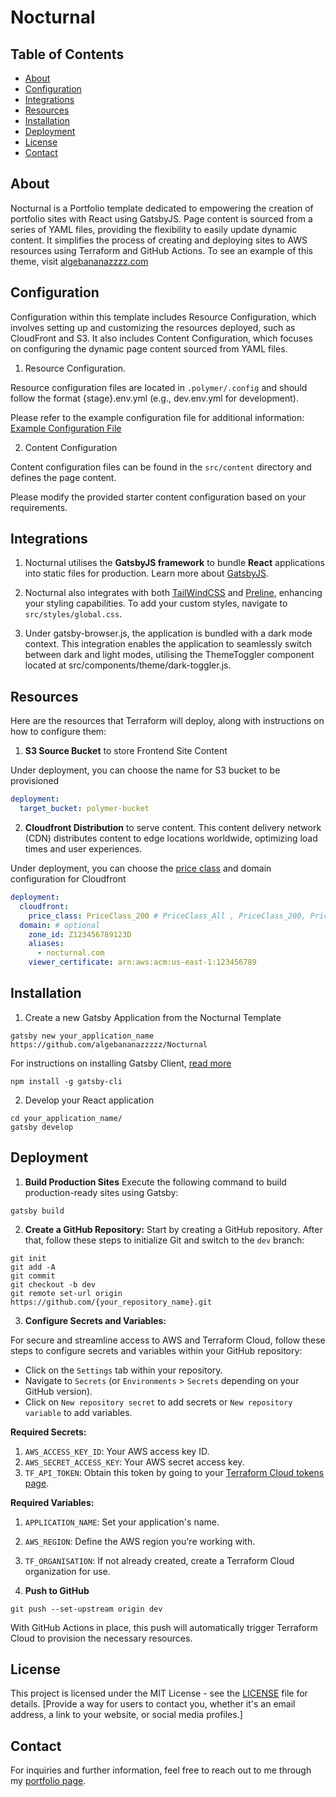 # Nocturnal

## Table of Contents

- [About](#about)
- [Configuration](#configuration)
- [Integrations](#integrations)
- [Resources](#resources)
- [Installation](#installation)
- [Deployment](#deployment)
- [License](#license)
- [Contact](#contact)

## About

Nocturnal is a Portfolio template dedicated to empowering the creation of portfolio sites with React using GatsbyJS. Page content is sourced from a series of YAML files, providing the flexibility to easily update dynamic content. It simplifies the process of creating and deploying sites to AWS resources using Terraform and GitHub Actions. To see an example of this theme, visit [algebananazzzz.com](https://algebananazzzzz.com/)


## Configuration

Configuration within this template includes Resource Configuration, which involves setting up and customizing the resources deployed, such as CloudFront and S3. It also includes Content Configuration, which focuses on configuring the dynamic page content sourced from YAML files.

1. Resource Configuration.

Resource configuration files are located in `.polymer/.config` and should follow the format {stage}.env.yml (e.g., dev.env.yml for development).

Please refer to the example configuration file for additional information:
[Example Configuration File](.polymer/.config/dev.env.yml)

2. Content Configuration

Content configuration files can be found in the `src/content` directory and defines the page content.

Please modify the provided starter content configuration based on your requirements.


## Integrations

1. Nocturnal utilises the **GatsbyJS framework** to bundle **React** applications into static files for production. Learn more about [GatsbyJS](https://www.gatsbyjs.com). 

2. Nocturnal also integrates with both [TailWindCSS](https://tailwindcss.com) and [Preline](https://preline.co), enhancing your styling capabilities. To add your custom styles, navigate to `src/styles/global.css`.

3. Under gatsby-browser.js, the application is bundled with a dark mode context. This integration enables the application to seamlessly switch between dark and light modes, utilising the ThemeToggler component located at src/components/theme/dark-toggler.js.


## Resources

Here are the resources that Terraform will deploy, along with instructions on how to configure them:

1. **S3 Source Bucket** to store Frontend Site Content

Under deployment, you can choose the name for S3 bucket to be provisioned
```yaml
deployment:
  target_bucket: polymer-bucket
```

2. **Cloudfront Distribution** to serve content. This content delivery network (CDN) distributes content to edge locations worldwide, optimizing load times and user experiences.

Under deployment, you can choose the [price class](https://docs.aws.amazon.com/AmazonCloudFront/latest/DeveloperGuide/PriceClass.html) and domain configuration for Cloudfront
```yaml
deployment:
  cloudfront:
    price_class: PriceClass_200 # PriceClass_All , PriceClass_200, PriceClass_100
  domain: # optional
    zone_id: Z123456789123D
    aliases:
      - nocturnal.com
    viewer_certificate: arn:aws:acm:us-east-1:123456789
```

## Installation

1. Create a new Gatsby Application from the Nocturnal Template
```shell
gatsby new your_application_name https://github.com/algebananazzzzz/Nocturnal
```

For instructions on installing Gatsby Client, [read more](https://www.gatsbyjs.com/docs/tutorial/getting-started/part-0/)
```shell
npm install -g gatsby-cli
```


2. Develop your React application
```shell
cd your_application_name/
gatsby develop
```

## Deployment

1. **Build Production Sites**
Execute the following command to build production-ready sites using Gatsby:
```shell
gatsby build
```

2. **Create a GitHub Repository:**
Start by creating a GitHub repository. After that, follow these steps to initialize Git and switch to the `dev` branch:
```
git init
git add -A
git commit
git checkout -b dev
git remote set-url origin https://github.com/{your_repository_name}.git
```

3. **Configure Secrets and Variables:**

For secure and streamline access to AWS and Terraform Cloud, follow these steps to configure secrets and variables within your GitHub repository:

- Click on the `Settings` tab within your repository.
- Navigate to `Secrets` (or `Environments` > `Secrets` depending on your GitHub version).
- Click on `New repository secret` to add secrets or `New repository variable` to add variables.

**Required Secrets:**

1. `AWS_ACCESS_KEY_ID`: Your AWS access key ID.
2. `AWS_SECRET_ACCESS_KEY`: Your AWS secret access key.
3. `TF_API_TOKEN`: Obtain this token by going to your [Terraform Cloud tokens page](https://app.terraform.io/app/settings/tokens).

**Required Variables:**

1. `APPLICATION_NAME`: Set your application's name.
2. `AWS_REGION`: Define the AWS region you're working with.
3. `TF_ORGANISATION`: If not already created, create a Terraform Cloud organization for use.

4. **Push to GitHub**
```shell
git push --set-upstream origin dev
```

With GitHub Actions in place, this push will automatically trigger Terraform Cloud to provision the necessary resources.


## License

This project is licensed under the MIT License - see the [LICENSE](LICENSE) file for details.
[Provide a way for users to contact you, whether it's an email address, a link to your website, or social media profiles.]


## Contact

For inquiries and further information, feel free to reach out to me through my [portfolio page](https://www.algebananazzzzz.com).
